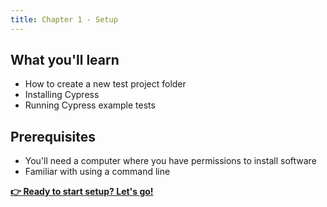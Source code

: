 ```yaml
---
title: Chapter 1 - Setup
---
```


## What you'll learn

- How to create a new test project folder
- Installing Cypress
- Running Cypress example tests

## Prerequisites

- You'll need a computer where you have permissions to install software
- Familiar with using a command line

__[:point_right: Ready to start setup? Let's go!](c1e1/c1e1.md)__
